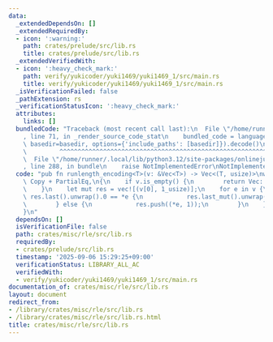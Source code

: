 ```yaml
---
data:
  _extendedDependsOn: []
  _extendedRequiredBy:
  - icon: ':warning:'
    path: crates/prelude/src/lib.rs
    title: crates/prelude/src/lib.rs
  _extendedVerifiedWith:
  - icon: ':heavy_check_mark:'
    path: verify/yukicoder/yuki1469/yuki1469_1/src/main.rs
    title: verify/yukicoder/yuki1469/yuki1469_1/src/main.rs
  _isVerificationFailed: false
  _pathExtension: rs
  _verificationStatusIcon: ':heavy_check_mark:'
  attributes:
    links: []
  bundledCode: "Traceback (most recent call last):\n  File \"/home/runner/.local/lib/python3.12/site-packages/onlinejudge_verify/documentation/build.py\"\
    , line 71, in _render_source_code_stat\n    bundled_code = language.bundle(stat.path,\
    \ basedir=basedir, options={'include_paths': [basedir]}).decode()\n          \
    \         ^^^^^^^^^^^^^^^^^^^^^^^^^^^^^^^^^^^^^^^^^^^^^^^^^^^^^^^^^^^^^^^^^^^^^^^^^^^^^^^^^\n\
    \  File \"/home/runner/.local/lib/python3.12/site-packages/onlinejudge_verify/languages/rust.py\"\
    , line 288, in bundle\n    raise NotImplementedError\nNotImplementedError\n"
  code: "pub fn runlength_encoding<T>(v: &Vec<T>) -> Vec<(T, usize)>\nwhere\n    T:\
    \ Copy + PartialEq,\n{\n    if v.is_empty() {\n        return Vec::<(T, usize)>::new();\n\
    \    }\n    let mut res = vec![(v[0], 1_usize)];\n    for e in v {\n        if\
    \ res.last().unwrap().0 == *e {\n            res.last_mut().unwrap().1 += 1;\n\
    \        } else {\n            res.push((*e, 1));\n        }\n    }\n    res\n\
    }\n"
  dependsOn: []
  isVerificationFile: false
  path: crates/misc/rle/src/lib.rs
  requiredBy:
  - crates/prelude/src/lib.rs
  timestamp: '2025-09-06 15:29:25+09:00'
  verificationStatus: LIBRARY_ALL_AC
  verifiedWith:
  - verify/yukicoder/yuki1469/yuki1469_1/src/main.rs
documentation_of: crates/misc/rle/src/lib.rs
layout: document
redirect_from:
- /library/crates/misc/rle/src/lib.rs
- /library/crates/misc/rle/src/lib.rs.html
title: crates/misc/rle/src/lib.rs
---
```

